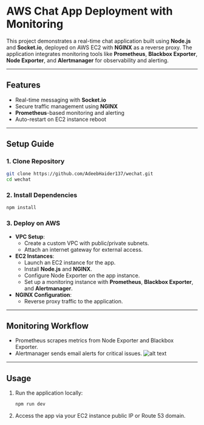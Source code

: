 # **AWS Chat App Deployment with Monitoring**

This project demonstrates a real-time chat application built using **Node.js** and **Socket.io**, deployed on AWS EC2 with **NGINX** as a reverse proxy. The application integrates monitoring tools like **Prometheus**, **Blackbox Exporter**, **Node Exporter**, and **Alertmanager** for observability and alerting.

---

## **Features**

- Real-time messaging with **Socket.io**
- Secure traffic management using **NGINX**
- **Prometheus**-based monitoring and alerting
- Auto-restart on EC2 instance reboot

---

## **Setup Guide**

### **1. Clone Repository**

```bash
git clone https://github.com/AdeebHaider137/wechat.git
cd wechat
```

### **2. Install Dependencies**

```bash
npm install
```

### **3. Deploy on AWS**

- **VPC Setup**:
  - Create a custom VPC with public/private subnets.
  - Attach an internet gateway for external access.
- **EC2 Instances**:
  - Launch an EC2 instance for the app.
  - Install **Node.js** and **NGINX**.
  - Configure Node Exporter on the app instance.
  - Set up a monitoring instance with **Prometheus**, **Blackbox Exporter**, and **Alertmanager**.
- **NGINX Configuration**:
  - Reverse proxy traffic to the application.

---

## **Monitoring Workflow**

- Prometheus scrapes metrics from Node Exporter and Blackbox Exporter.
- Alertmanager sends email alerts for critical issues.
![alt text](![image](https://github.com/user-attachments/assets/df19e7a4-249d-43ef-a00b-0e4a2a2fbbfb)
)


---

## **Usage**

1. Run the application locally:
   ```bash
   npm run dev
   ```
2. Access the app via your EC2 instance public IP or Route 53 domain.

